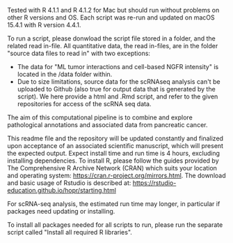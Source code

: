 Tested with R 4.1.1 and R 4.1.2 for Mac but should run without problems on other R versions and OS. Each script was re-run and updated on macOS 15.4.1 with R version 4.4.1. 

To run a script, please donwload the script file stored in a folder, and the related read in-file. All quantitative data, the read in-files,  are in the folder "source data files to read in" with two exceptions:
 - The data for "ML tumor interactions and cell-based NGFR intensity" is located in the /data folder within.
 - Due to size limitations, source data for the scRNAseq analysis can't be uploaded to Github (also true for output data that is generated by the script). We here provide a html and .Rmd script, and refer to the given repositories for access of the scRNA seq data.

The aim of this computational pipeline is to combine and explore pathological annotations and associated data from pancreatic cancer.

This readme file and the repository will be updated constantly and finalized upon acceptance of an associated scientific manuscript, which will present the expected output. 
Expect install time and run time is 4 hours, excluding installing dependencies. To install R, please follow the guides provided by The Comprehensive R Archive Network (CRAN) which suits your location and operating system: https://cran.r-project.org/mirrors.html. The download and basic usage of Rstudio is described at: https://rstudio-education.github.io/hopr/starting.html 

For scRNA-seq analysis, the estimated run time may longer, in particular if packages need updating or installing.

To install all packages needed for all scripts to run, please run the separate script called "Install all required R libraries".
